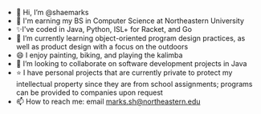 - 👋 Hi, I’m @shaemarks
- 📘 I'm earning my BS in Computer Science at Northeastern University 
- ✨I've coded in Java, Python, ISL+ for Racket, and Go
- 🌱 I’m currently learning object-oriented program design practices, as well as product design with a focus on the outdoors 
- 😄 I enjoy painting, biking, and playing the kalimba 
- 💞️ I’m looking to collaborate on software development projects in Java 
- ⭐ I have personal projects that are currently private to protect my intellectual property since they are from school assignments; programs can be provided to companies upon request
- 📫 How to reach me: email marks.sh@northeastern.edu

<!---
shaemarks/shaemarks is a ✨ special ✨ repository because its `README.md` (this file) appears on your GitHub profile.
You can click the Preview link to take a look at your changes.
--->
